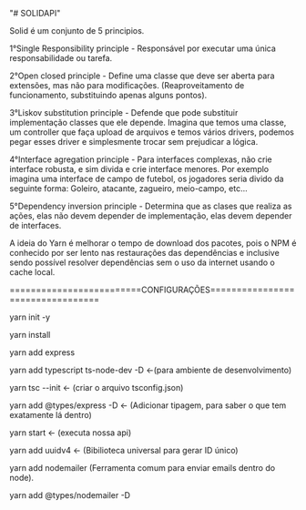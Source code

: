 "# SOLIDAPI" 

Solid é um conjunto de 5 principios. 

1°Single Responsibility principle - Responsável por executar uma única responsabilidade ou tarefa. 

2°Open closed principle - Define uma classe que deve ser aberta para extensões, mas não para modificações.
(Reaproveitamento de funcionamento, substituindo apenas alguns pontos).

3°Liskov substitution principle - Defende que pode substituir implementação classes que ele depende.
Imagina que temos uma classe, um controller que faça upload de arquivos e temos vários drivers, 
podemos pegar esses driver e simplesmente trocar sem prejudicar a lógica. 

4°Interface agregation principle - Para interfaces complexas, não crie interface robusta, e sim divida e crie
interface menores. Por exemplo imagina uma interface de campo de futebol, os jogadores seria divido da seguinte forma:
Goleiro, atacante, zagueiro, meio-campo, etc...

5°Dependency inversion principle - Determina que as clases que realiza as ações, elas não devem depender de implementação,
elas devem depender de interfaces. 

A ideia do Yarn é melhorar o tempo de download dos pacotes, pois o NPM é conhecido por ser lento nas restaurações das dependências e inclusive sendo possível resolver dependências sem o uso da internet usando o cache local.

=========================CONFIGURAÇÕES=================================

yarn init -y

yarn install

yarn add express

yarn add typescript ts-node-dev -D <-(para ambiente de desenvolvimento)

yarn tsc --init <- (criar o arquivo tsconfig.json)

yarn add @types/express -D <- (Adicionar tipagem, para saber o que tem exatamente lá dentro)

yarn start <- (executa nossa api)

yarn add uuidv4 <- (Bibilioteca universal para gerar ID único)

yarn add nodemailer (Ferramenta comum para enviar emails dentro do node).

yarn add @types/nodemailer -D
